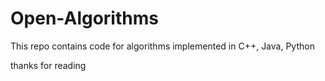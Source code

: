# Open-Algorithms

This repo contains code for algorithms implemented in C++, Java, Python

thanks for reading
